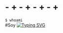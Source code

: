 # - + - + - + - +
`$ whoami`  
#Soy 
[![Typing SVG](https://readme-typing-svg.herokuapp.com?font=Fira+Code&weight=900&size=35&duration=3000&pause=1000&color=C500FF&width=450&lines='SS3K';estudiante+autodidacta;entusiasta+de+la+tecnolog%C3%ADa)](https://git.io/typing-svg)
